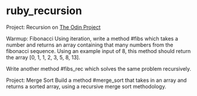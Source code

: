 # ruby_recursion

Project: Recursion on [The Odin Project](https://www.theodinproject.com/lessons/ruby-recursion)

Warmup: Fibonacci
  Using iteration, write a method #fibs which takes a number and returns an array containing that many numbers from the fibonacci sequence. 
  Using an example input of 8, this method should return the array [0, 1, 1, 2, 3, 5, 8, 13].

  Write another method #fibs_rec which solves the same problem recursively.

Project: Merge Sort
  Build a method #merge_sort that takes in an array and returns a sorted array, using a recursive merge sort methodology.